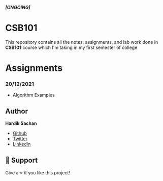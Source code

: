 ***[ONGOING]*** 

# CSB101

This repository contains all the notes, assignments, and lab work done in **CSB101** course which I'm taking in my first semester of college

# Assignments

### 20/12/2021
- Algorithm Examples

## Author

**Hardik Sachan**

- [Github](https://github.com/hardiksachan)
- [Twitter](https://twitter.com/hardik__sachan)
- [LinkedIn](https://www.linkedin.com/in/hardik-sachan/)

## 🤝 Support

Give a ⭐️ if you like this project!